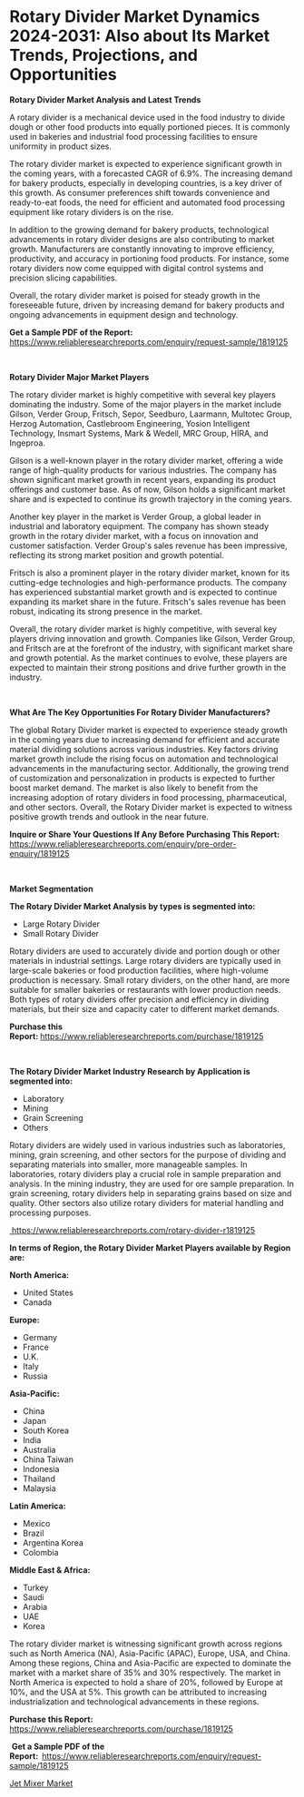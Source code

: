 <p><h1>Rotary Divider Market Dynamics 2024-2031: Also about Its Market Trends, Projections, and Opportunities</h1></p><p><strong>Rotary Divider Market Analysis and Latest Trends</strong></p>
<p><p>A rotary divider is a mechanical device used in the food industry to divide dough or other food products into equally portioned pieces. It is commonly used in bakeries and industrial food processing facilities to ensure uniformity in product sizes.</p><p>The rotary divider market is expected to experience significant growth in the coming years, with a forecasted CAGR of 6.9%. The increasing demand for bakery products, especially in developing countries, is a key driver of this growth. As consumer preferences shift towards convenience and ready-to-eat foods, the need for efficient and automated food processing equipment like rotary dividers is on the rise.</p><p>In addition to the growing demand for bakery products, technological advancements in rotary divider designs are also contributing to market growth. Manufacturers are constantly innovating to improve efficiency, productivity, and accuracy in portioning food products. For instance, some rotary dividers now come equipped with digital control systems and precision slicing capabilities.</p><p>Overall, the rotary divider market is poised for steady growth in the foreseeable future, driven by increasing demand for bakery products and ongoing advancements in equipment design and technology.</p></p>
<p><strong>Get a Sample PDF of the Report:&nbsp;</strong> <a href="https://www.reliableresearchreports.com/enquiry/request-sample/1819125">https://www.reliableresearchreports.com/enquiry/request-sample/1819125</a></p>
<p>&nbsp;</p>
<p><strong>Rotary Divider Major Market Players</strong></p>
<p><p>The rotary divider market is highly competitive with several key players dominating the industry. Some of the major players in the market include Gilson, Verder Group, Fritsch, Sepor, Seedburo, Laarmann, Multotec Group, Herzog Automation, Castlebroom Engineering, Yosion Intelligent Technology, Insmart Systems, Mark & Wedell, MRC Group, HİRA, and Ingeproa.</p><p>Gilson is a well-known player in the rotary divider market, offering a wide range of high-quality products for various industries. The company has shown significant market growth in recent years, expanding its product offerings and customer base. As of now, Gilson holds a significant market share and is expected to continue its growth trajectory in the coming years.</p><p>Another key player in the market is Verder Group, a global leader in industrial and laboratory equipment. The company has shown steady growth in the rotary divider market, with a focus on innovation and customer satisfaction. Verder Group's sales revenue has been impressive, reflecting its strong market position and growth potential.</p><p>Fritsch is also a prominent player in the rotary divider market, known for its cutting-edge technologies and high-performance products. The company has experienced substantial market growth and is expected to continue expanding its market share in the future. Fritsch's sales revenue has been robust, indicating its strong presence in the market.</p><p>Overall, the rotary divider market is highly competitive, with several key players driving innovation and growth. Companies like Gilson, Verder Group, and Fritsch are at the forefront of the industry, with significant market share and growth potential. As the market continues to evolve, these players are expected to maintain their strong positions and drive further growth in the industry.</p></p>
<p>&nbsp;</p>
<p><strong>What Are The Key Opportunities For Rotary Divider Manufacturers?</strong></p>
<p><p>The global Rotary Divider market is expected to experience steady growth in the coming years due to increasing demand for efficient and accurate material dividing solutions across various industries. Key factors driving market growth include the rising focus on automation and technological advancements in the manufacturing sector. Additionally, the growing trend of customization and personalization in products is expected to further boost market demand. The market is also likely to benefit from the increasing adoption of rotary dividers in food processing, pharmaceutical, and other sectors. Overall, the Rotary Divider market is expected to witness positive growth trends and outlook in the near future.</p></p>
<p><strong>Inquire or Share Your Questions If Any Before Purchasing This Report:</strong> <a href="https://www.reliableresearchreports.com/enquiry/pre-order-enquiry/1819125">https://www.reliableresearchreports.com/enquiry/pre-order-enquiry/1819125</a></p>
<p>&nbsp;</p>
<p><strong>Market Segmentation</strong></p>
<p><strong>The Rotary Divider Market Analysis by types is segmented into:</strong></p>
<p><ul><li>Large Rotary Divider</li><li>Small Rotary Divider</li></ul></p>
<p><p>Rotary dividers are used to accurately divide and portion dough or other materials in industrial settings. Large rotary dividers are typically used in large-scale bakeries or food production facilities, where high-volume production is necessary. Small rotary dividers, on the other hand, are more suitable for smaller bakeries or restaurants with lower production needs. Both types of rotary dividers offer precision and efficiency in dividing materials, but their size and capacity cater to different market demands.</p></p>
<p><strong>Purchase this Report:&nbsp;</strong><a href="https://www.reliableresearchreports.com/purchase/1819125">https://www.reliableresearchreports.com/purchase/1819125</a></p>
<p>&nbsp;</p>
<p><strong>The Rotary Divider Market Industry Research by Application is segmented into:</strong></p>
<p><ul><li>Laboratory</li><li>Mining</li><li>Grain Screening</li><li>Others</li></ul></p>
<p><p>Rotary dividers are widely used in various industries such as laboratories, mining, grain screening, and other sectors for the purpose of dividing and separating materials into smaller, more manageable samples. In laboratories, rotary dividers play a crucial role in sample preparation and analysis. In the mining industry, they are used for ore sample preparation. In grain screening, rotary dividers help in separating grains based on size and quality. Other sectors also utilize rotary dividers for material handling and processing purposes.</p></p>
<p><a href="https://www.reliableresearchreports.com/rotary-divider-r1819125">&nbsp;https://www.reliableresearchreports.com/rotary-divider-r1819125</a></p>
<p><strong>In terms of Region, the Rotary Divider Market Players available by Region are:</strong></p>
<p>
    <p> <strong> North America: </strong>
        <ul>
            <li>United States</li>
            <li>Canada</li>
        </ul>
        </p> 
    <p> <strong> Europe: </strong>
        <ul>
            <li>Germany</li>
            <li>France</li>
            <li>U.K.</li>
            <li>Italy</li>
            <li>Russia</li>
        </ul>
        </p> 
    <p> <strong> Asia-Pacific: </strong>
        <ul>
            <li>China</li>
            <li>Japan</li>
            <li>South Korea</li>
            <li>India</li>
            <li>Australia</li>
            <li>China Taiwan</li>
            <li>Indonesia</li>
            <li>Thailand</li>
            <li>Malaysia</li>
        </ul>
        </p> 
    <p> <strong> Latin America: </strong>
        <ul>
            <li>Mexico</li>
            <li>Brazil</li>
            <li>Argentina Korea</li>
            <li>Colombia</li>
        </ul>
        </p> 
    <p> <strong> Middle East & Africa: </strong>
        <ul>
            <li>Turkey</li>
            <li>Saudi</li>
            <li>Arabia</li>
            <li>UAE</li>
            <li>Korea</li>
        </ul>
    </p>
    </p>
<p><p>The rotary divider market is witnessing significant growth across regions such as North America (NA), Asia-Pacific (APAC), Europe, USA, and China. Among these regions, China and Asia-Pacific are expected to dominate the market with a market share of 35% and 30% respectively. The market in North America is expected to hold a share of 20%, followed by Europe at 10%, and the USA at 5%. This growth can be attributed to increasing industrialization and technological advancements in these regions.</p></p>
<p><strong>Purchase this Report: </strong><a href="https://www.reliableresearchreports.com/purchase/1819125">https://www.reliableresearchreports.com/purchase/1819125</a></p>
<p>&nbsp;<strong>Get a Sample PDF of the Report:&nbsp;&nbsp;</strong><a href="https://www.reliableresearchreports.com/enquiry/request-sample/1819125">https://www.reliableresearchreports.com/enquiry/request-sample/1819125</a></p>
<p><strong></strong></p>
<p><p><a href="https://noble-drawer-34c.notion.site/Jet-Mixer-Market-Size-Reveals-the-Best-Marketing-Channels-In-Global-Industry-9c194161933f4103ac04c7d5dd82f4a3">Jet Mixer Market</a></p></p>